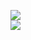 [![](https://img.shields.io/badge/Made%20With-Github%20Spray-lightgrey.svg?style=for-the-badge&logo=github)](https://github.com/Annihil/github-spray#25737)  
[![](https://i.imgur.com/2DrTn0Z.gif)](https://github.com/Annihil/github-spray)